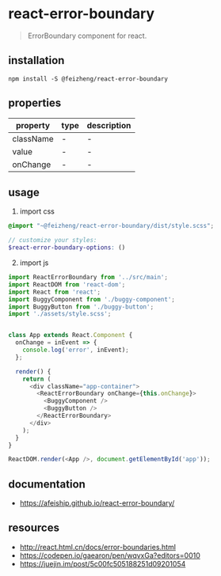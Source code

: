 # react-error-boundary
> ErrorBoundary component for react.

## installation
```shell
npm install -S @feizheng/react-error-boundary
```
## properties
| property        | type | description |
| --------------- | ---- | ----------- |
| className       | -    | -           |
| value           | -    | -           |
| onChange        | -    | -           |

## usage
1. import css
  ```scss
  @import "~@feizheng/react-error-boundary/dist/style.scss";

  // customize your styles:
  $react-error-boundary-options: ()
  ```
2. import js
  ```js
  import ReactErrorBoundary from '../src/main';
  import ReactDOM from 'react-dom';
  import React from 'react';
  import BuggyComponent from './buggy-component';
  import BuggyButton from './buggy-button';
  import './assets/style.scss';


  class App extends React.Component {
    onChange = inEvent => {
      console.log('error', inEvent);
    };

    render() {
      return (
        <div className="app-container">
          <ReactErrorBoundary onChange={this.onChange}>
            <BuggyComponent />
            <BuggyButton />
          </ReactErrorBoundary>
        </div>
      );
    }
  }

  ReactDOM.render(<App />, document.getElementById('app'));
  ```

## documentation
- https://afeiship.github.io/react-error-boundary/

## resources
- http://react.html.cn/docs/error-boundaries.html
- https://codepen.io/gaearon/pen/wqvxGa?editors=0010
- https://juejin.im/post/5c00fc505188251d09201054

